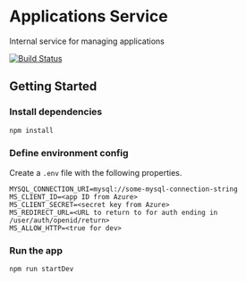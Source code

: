 # Applications Service

Internal service for managing applications

[![Build Status](https://travis-ci.org/biglotteryfund/applications-service.svg?branch=master)](https://travis-ci.org/biglotteryfund/applications-service)

## Getting Started

### Install dependencies

```sh
npm install
```

### Define environment config

Create a `.env` file with the following properties.

```
MYSQL_CONNECTION_URI=mysql://some-mysql-connection-string
MS_CLIENT_ID=<app ID from Azure>
MS_CLIENT_SECRET=<secret key from Azure>
MS_REDIRECT_URL=<URL to return to for auth ending in /user/auth/openid/return>
MS_ALLOW_HTTP=<true for dev>
```

### Run the app

```
npm run startDev
```

